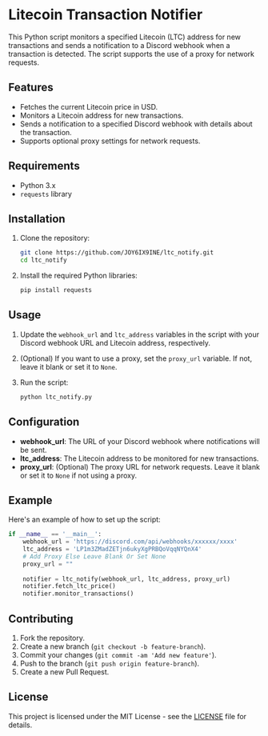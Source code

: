 
# Litecoin Transaction Notifier

This Python script monitors a specified Litecoin (LTC) address for new transactions and sends a notification to a Discord webhook when a transaction is detected. The script supports the use of a proxy for network requests.

## Features

- Fetches the current Litecoin price in USD.
- Monitors a Litecoin address for new transactions.
- Sends a notification to a specified Discord webhook with details about the transaction.
- Supports optional proxy settings for network requests.

## Requirements

- Python 3.x
- `requests` library

## Installation

1. Clone the repository:
    ```sh
    git clone https://github.com/JOY6IX9INE/ltc_notify.git
    cd ltc_notify
    ```

2. Install the required Python libraries:
    ```sh
    pip install requests
    ```

## Usage

1. Update the `webhook_url` and `ltc_address` variables in the script with your Discord webhook URL and Litecoin address, respectively.

2. (Optional) If you want to use a proxy, set the `proxy_url` variable. If not, leave it blank or set it to `None`.

3. Run the script:
    ```sh
    python ltc_notify.py
    ```

## Configuration

- **webhook_url**: The URL of your Discord webhook where notifications will be sent.
- **ltc_address**: The Litecoin address to be monitored for new transactions.
- **proxy_url**: (Optional) The proxy URL for network requests. Leave it blank or set it to `None` if not using a proxy.

## Example

Here's an example of how to set up the script:

```python
if __name__ == '__main__':
    webhook_url = 'https://discord.com/api/webhooks/xxxxxx/xxxx'
    ltc_address = 'LP1m3ZMadZETjn6ukyXgPRBQoVqqNYQnX4'
    # Add Proxy Else Leave Blank Or Set None
    proxy_url = ""
    
    notifier = ltc_notify(webhook_url, ltc_address, proxy_url)
    notifier.fetch_ltc_price()
    notifier.monitor_transactions()
```

## Contributing

1. Fork the repository.
2. Create a new branch (`git checkout -b feature-branch`).
3. Commit your changes (`git commit -am 'Add new feature'`).
4. Push to the branch (`git push origin feature-branch`).
5. Create a new Pull Request.

## License

This project is licensed under the MIT License - see the [LICENSE](LICENSE) file for details.
